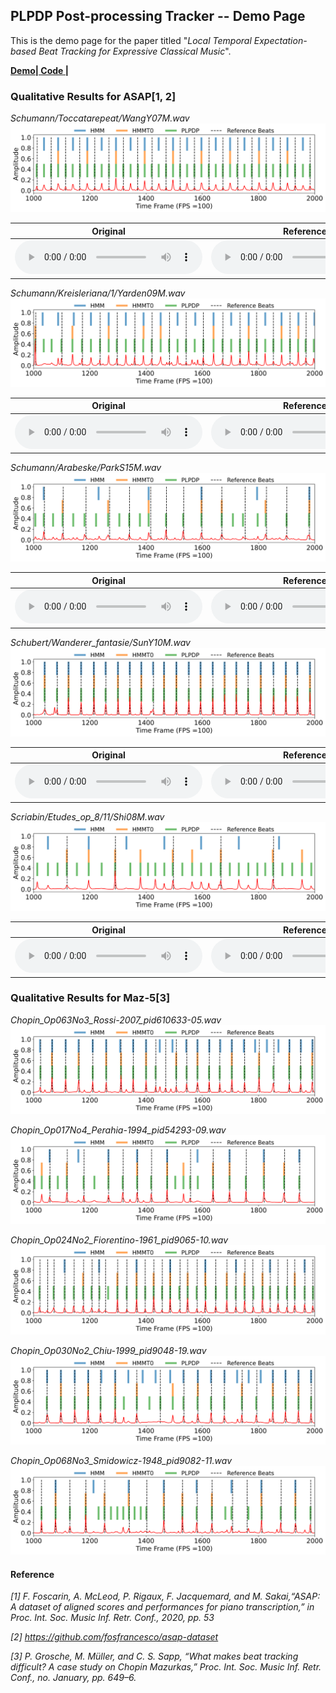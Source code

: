 ## PLPDP Post-processing Tracker -- Demo Page

This is the demo page for the paper titled
"*Local Temporal Expectation-based Beat Tracking for Expressive Classical Music*".

[**Demo**](https://sunnycyc.github.io/plpdp4beat-demo/)[**| Code |**](https://github.com/SunnyCYC/plpdp4beat/)

### Qualitative Results for ASAP[1, 2]

*Schumann/Toccatarepeat/WangY07M.wav*
![](/demo_songs/ASAP/plot_ASAP_s10_e20_WangY07M.png)

| Original | Reference | HMM | HMMT0 | PLPDP | 
| -------- | -------- | -------- | -------- | -------- |
|<audio src="demo_songs/ASAP/s10_e20_WangY07M.wav" controls="" preload=""></audio>|<audio src="demo_songs/ASAP/click_ref_s10_e20_WangY07M.wav" controls="" preload=""></audio>| <audio src="demo_songs/ASAP/click_HMM_s10_e20_WangY07M.wav" controls="" preload=""></audio>|<audio src="demo_songs/ASAP/click_HMMT0_s10_e20_WangY07M.wav" controls="" preload=""></audio>| <audio src="demo_songs/ASAP/click_PLPDP_s10_e20_WangY07M.wav" controls="" preload=""></audio>|


*Schumann/Kreisleriana/1/Yarden09M.wav*
![](/demo_songs/ASAP/plot_ASAP_s10_e20_Yarden09M.png)

| Original | Reference | HMM | HMMT0 | PLPDP | 
| -------- | -------- | -------- | -------- | -------- |
|<audio src="demo_songs/ASAP/s10_e20_Yarden09M.wav" controls="" preload=""></audio>|<audio src="demo_songs/ASAP/click_ref_s10_e20_Yarden09M.wav" controls="" preload=""></audio>| <audio src="demo_songs/ASAP/click_HMM_s10_e20_Yarden09M.wav" controls="" preload=""></audio>|<audio src="demo_songs/ASAP/click_HMMT0_s10_e20_Yarden09M.wav" controls="" preload=""></audio>| <audio src="demo_songs/ASAP/click_PLPDP_s10_e20_Yarden09M.wav" controls="" preload=""></audio>|

*Schumann/Arabeske/ParkS15M.wav*
![](/demo_songs/ASAP/plot_ASAP_s10_e20_ParkS15M.png)

| Original | Reference | HMM | HMMT0 | PLPDP | 
| -------- | -------- | -------- | -------- | -------- |
|<audio src="demo_songs/ASAP/s10_e20_ParkS15M.wav" controls="" preload=""></audio>|<audio src="demo_songs/ASAP/click_ref_s10_e20_ParkS15M.wav" controls="" preload=""></audio>|<audio src="demo_songs/ASAP/click_HMM_s10_e20_ParkS15M.wav" controls="" preload=""></audio>|<audio src="demo_songs/ASAP/click_HMMT0_s10_e20_ParkS15M.wav" controls="" preload=""></audio>|<audio src="demo_songs/ASAP/click_PLPDP_s10_e20_ParkS15M.wav" controls="" preload=""></audio>|

*Schubert/Wanderer_fantasie/SunY10M.wav*
![](/demo_songs/ASAP/plot_ASAP_s10_e20_SunY10M.png)

| Original | Reference | HMM | HMMT0 | PLPDP | 
| -------- | -------- | -------- | -------- | -------- |
|<audio src="demo_songs/ASAP/s10_e20_SunY10M.wav" controls="" preload=""></audio>|<audio src="demo_songs/ASAP/click_ref_s10_e20_SunY10M.wav" controls="" preload=""></audio>|<audio src="demo_songs/ASAP/click_HMM_s10_e20_SunY10M.wav" controls="" preload=""></audio>|<audio src="demo_songs/ASAP/click_HMMT0_s10_e20_SunY10M.wav" controls="" preload=""></audio>|<audio src="demo_songs/ASAP/click_PLPDP_s10_e20_SunY10M.wav" controls="" preload=""></audio>|

*Scriabin/Etudes_op_8/11/Shi08M.wav*
![](/demo_songs/ASAP/plot_ASAP_s10_e20_Shi08M.png)

| Original | Reference | HMM | HMMT0 | PLPDP | 
| -------- | -------- | -------- | -------- | -------- |
|<audio src="demo_songs/ASAP/s10_e20_Shi08M.wav" controls="" preload=""></audio>|<audio src="demo_songs/ASAP/click_ref_s10_e20_Shi08M.wav" controls="" preload=""></audio>|<audio src="demo_songs/ASAP/click_HMM_s10_e20_Shi08M.wav" controls="" preload=""></audio>|<audio src="demo_songs/ASAP/click_HMMT0_s10_e20_Shi08M.wav" controls="" preload=""></audio>|<audio src="demo_songs/ASAP/click_PLPDP_s10_e20_Shi08M.wav" controls="" preload=""></audio>|

### Qualitative Results for Maz-5[3]

*Chopin_Op063No3_Rossi-2007_pid610633-05.wav*
![](/demo_songs/Maz-5/plot_MAZ-5_s10_e20_Chopin_Op063No3_Rossi-2007_pid610633-05.png)

*Chopin_Op017No4_Perahia-1994_pid54293-09.wav*
![](/demo_songs/Maz-5/plot_MAZ-5_s10_e20_Chopin_Op017No4_Perahia-1994_pid54293-09.png)

*Chopin_Op024No2_Fiorentino-1961_pid9065-10.wav*
![](/demo_songs/Maz-5/plot_MAZ-5_s10_e20_Chopin_Op024No2_Fiorentino-1961_pid9065-10.png)

*Chopin_Op030No2_Chiu-1999_pid9048-19.wav*
![](/demo_songs/Maz-5/plot_MAZ-5_s10_e20_Chopin_Op030No2_Chiu-1999_pid9048-19.png)

*Chopin_Op068No3_Smidowicz-1948_pid9082-11.wav*
![](/demo_songs/Maz-5/plot_MAZ-5_s10_e20_Chopin_Op068No3_Smidowicz-1948_pid9082-11.png)

#### Reference
*[1] F. Foscarin, A. McLeod, P. Rigaux, F. Jacquemard, and M. Sakai,“ASAP: A dataset of aligned scores and performances for piano transcription,” in Proc. Int. Soc. Music Inf. Retr. Conf., 2020, pp. 53*

*[2] https://github.com/fosfrancesco/asap-dataset*

*[3] P. Grosche, M. Müller, and C. S. Sapp, “What makes beat tracking
difficult? A case study on Chopin Mazurkas,” Proc. Int. Soc. Music Inf.
Retr. Conf., no. January, pp. 649–6.*

